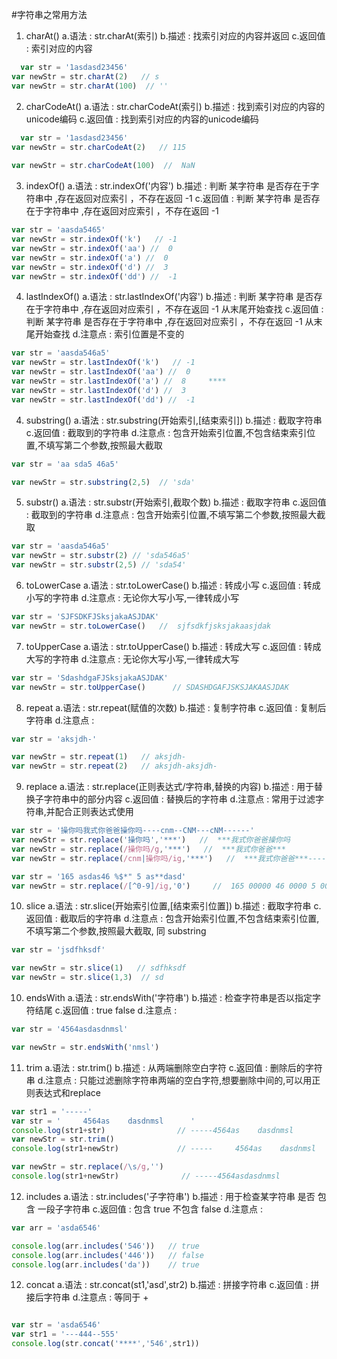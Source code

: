 
#字符串之常用方法
1. charAt()
  a.语法 : str.charAt(索引)
  b.描述 :  找索引对应的内容并返回
  c.返回值 : 索引对应的内容
```javascript
  var str = '1asdasd23456'
var newStr = str.charAt(2)   // s
var newStr = str.charAt(100)  // ''
```
2. charCodeAt()
  a.语法 : str.charCodeAt(索引)
  b.描述 :  找到索引对应的内容的unicode编码
  c.返回值 : 找到索引对应的内容的unicode编码
```javascript
  var str = '1asdasd23456'
var newStr = str.charCodeAt(2)   // 115
    
var newStr = str.charCodeAt(100)  //  NaN
```
3. indexOf()
  a.语法 : str.indexOf('内容')
  b.描述 :  判断 某字符串 是否存在于字符串中 ,存在返回对应索引 ，不存在返回 -1
  c.返回值 : 判断 某字符串 是否存在于字符串中 ,存在返回对应索引 ，不存在返回 -1
```javascript
var str = 'aasda5465'
var newStr = str.indexOf('k')   // -1
var newStr = str.indexOf('aa') //  0
var newStr = str.indexOf('a') //  0
var newStr = str.indexOf('d') //  3
var newStr = str.indexOf('dd') //  -1

```
4. lastIndexOf()
  a.语法 : str.lastIndexOf('内容')
  b.描述 :  判断 某字符串 是否存在于字符串中 ,存在返回对应索引 ，不存在返回 -1  从末尾开始查找 
  c.返回值 : 判断 某字符串 是否存在于字符串中 ,存在返回对应索引 ，不存在返回 -1 从末尾开始查找
  d.注意点 : 索引位置是不变的
```javascript
var str = 'aasda546a5'
var newStr = str.lastIndexOf('k')   // -1
var newStr = str.lastIndexOf('aa') //  0
var newStr = str.lastIndexOf('a') //  8     ****
var newStr = str.lastIndexOf('d') //  3
var newStr = str.lastIndexOf('dd') //  -1

```
4. substring()
  a.语法 : str.substring(开始索引,[结束索引])
  b.描述 :  截取字符串
  c.返回值 : 截取到的字符串
  d.注意点 :  包含开始索引位置,不包含结束索引位置,不填写第二个参数,按照最大截取
```javascript
var str = 'aa sda5 46a5'

var newStr = str.substring(2,5)  // 'sda'
```
5. substr()
  a.语法 : str.substr(开始索引,截取个数)
  b.描述 :  截取字符串
  c.返回值 : 截取到的字符串
  d.注意点 :  包含开始索引位置,不填写第二个参数,按照最大截取
```javascript
var str = 'aasda546a5'
var newStr = str.substr(2) // 'sda546a5'
var newStr = str.substr(2,5) // 'sda54'
```
6. toLowerCase
  a.语法 : str.toLowerCase()
  b.描述 :  转成小写
  c.返回值 : 转成小写的字符串
  d.注意点 :  无论你大写小写,一律转成小写
```javascript
var str = 'SJFSDKFJSksjakaASJDAK'
var newStr = str.toLowerCase()   //  sjfsdkfjsksjakaasjdak
``` 
7. toUpperCase
  a.语法 : str.toUpperCase()
  b.描述 :  转成大写
  c.返回值 : 转成大写的字符串
  d.注意点 :  无论你大写小写,一律转成大写
```javascript
var str = 'SdashdgaFJSksjakaASJDAK'
var newStr = str.toUpperCase()      // SDASHDGAFJSKSJAKAASJDAK
``` 
8. repeat
  a.语法 : str.repeat(赋值的次数)
  b.描述 : 复制字符串
  c.返回值 : 复制后字符串
  d.注意点 :  
```javascript
var str = 'aksjdh-'

var newStr = str.repeat(1)   // aksjdh-
var newStr = str.repeat(2)   // aksjdh-aksjdh-
``` 
9. replace
  a.语法 : str.replace(正则表达式/字符串,替换的内容)
  b.描述 : 用于替换子字符串中的部分内容
  c.返回值 : 替换后的字符串
  d.注意点 :  常用于过滤字符串,并配合正则表达式使用
```javascript
var str = '操你吗我式你爸爸操你吗----cnm--CNM---cNM------'
var newStr = str.replace('操你吗','***')   //  ***我式你爸爸操你吗
var newStr = str.replace(/操你吗/g,'***')   //  ***我式你爸爸***
var newStr = str.replace(/cnm|操你吗/ig,'***')   //  ***我式你爸爸***----***--***---***------

var str = '165 asdas46 %$*" 5 as**dasd'
var newStr = str.replace(/[^0-9]/ig,'0')     //  165 00000 46 0000 5 00000000
``` 
10. slice
  a.语法 : str.slice(开始索引位置,[结束索引位置])
  b.描述 : 截取字符串
  c.返回值 : 截取后的字符串
  d.注意点 :  包含开始索引位置,不包含结束索引位置,不填写第二个参数,按照最大截取, 同 substring
```javascript
var str = 'jsdfhksdf'

var newStr = str.slice(1)   // sdfhksdf
var newStr = str.slice(1,3)  // sd
``` 
10. endsWith
  a.语法 : str.endsWith('字符串')
  b.描述 : 检查字符串是否以指定字符结尾
  c.返回值 : true  false
  d.注意点 : 
```javascript
var str = '4564asdasdnmsl'

var newStr = str.endsWith('nmsl')
``` 
11. trim
  a.语法 : str.trim()
  b.描述 : 从两端删除空白字符
  c.返回值 : 删除后的字符串
  d.注意点 :  只能过滤删除字符串两端的空白字符,想要删除中间的,可以用正则表达式和replace
```javascript
var str1 = '-----'
var str = '     4564as    dasdnmsl      '
console.log(str1+str)                // -----4564as    dasdnmsl
var newStr = str.trim()
console.log(str1+newStr)             // -----     4564as    dasdnmsl 

var newStr = str.replace(/\s/g,'')  
console.log(str1+newStr)              // -----4564asdasdnmsl
``` 
12. includes
  a.语法 : str.includes('子字符串')
  b.描述 :  用于检查某字符串 是否 包含 一段子字符串
  c.返回值 : 包含 true  不包含 false
  d.注意点 :  
```javascript
var arr = 'asda6546'

console.log(arr.includes('546'))   // true
console.log(arr.includes('446'))   // false
console.log(arr.includes('da'))    // true
``` 
12. concat
  a.语法 : str.concat(st1,'asd',str2)
  b.描述 :  拼接字符串
  c.返回值 : 拼接后字符串
  d.注意点 :  等同于 +
```javascript

var str = 'asda6546'
var str1 = '---444--555'
console.log(str.concat('****','546',str1))
``` 